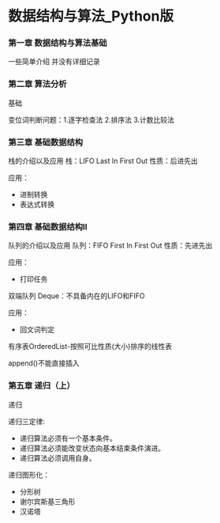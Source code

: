 # 数据结构与算法_Python版

### 第一章 数据结构与算法基础

一些简单介绍 并没有详细记录

### 第二章 算法分析

基础

变位词判断问题：1.逐字检查法 2.排序法 3.计数比较法

### 第三章 基础数据结构

栈的介绍以及应用
栈：LIFO Last In First Out 性质：后进先出

应用：
* 进制转换
* 表达式转换

### 第四章 基础数据结构Ⅱ

队列的介绍以及应用
队列：FIFO First In First Out 性质：先进先出

应用：
* 打印任务


双端队列 Deque：不具备内在的LIFO和FIFO

应用：
* 回文词判定


有序表OrderedList-按照可比性质(大小)排序的线性表

append()不能直接插入


### 第五章 递归（上）

递归

递归三定律:
* 递归算法必须有一个基本条件。
* 递归算法必须能改变状态向基本结束条件演进。
* 递归算法必须调用自身。

递归图形化：
* 分形树
* 谢尔宾斯基三角形
* 汉诺塔